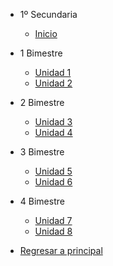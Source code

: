 - 1º Secundaria
  
  - [<i class="bi bi-house"></i> Inicio](1-secundaria/inicio)

- 1 Bimestre

  - [Unidad 1](1-secundaria/unidad-1.md)
  - [Unidad 2](1-secundaria/unidad-2.md)

- 2 Bimestre 

  - [Unidad 3](1-secundaria/unidad-3.md)
  - [Unidad 4](1-secundaria/unidad-4.md)

- 3 Bimestre

  - [<i class="bi bi-arrow-right-square"></i> Unidad 5](1-secundaria/unidad-5.md)
  - [Unidad 6](1-secundaria/unidad-6.md)

- 4 Bimestre

  - [Unidad 7](1-secundaria/unidad-7.md)
  - [Unidad 8](1-secundaria/unidad-8.md)

- [<i class="bi bi-caret-left-square"></i> Regresar a principal](/)


